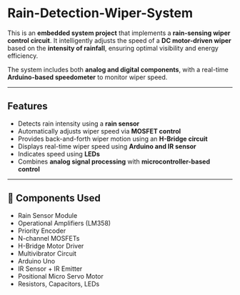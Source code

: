 # Rain-Detection-Wiper-System

This is an **embedded system project** that implements a **rain-sensing wiper control circuit**. It intelligently adjusts the speed of a **DC motor-driven wiper** based on the **intensity of rainfall**, ensuring optimal visibility and energy efficiency.

The system includes both **analog and digital components**, with a real-time **Arduino-based speedometer** to monitor wiper speed.

---

## Features

- Detects rain intensity using a **rain sensor**
- Automatically adjusts wiper speed via **MOSFET control**
- Provides back-and-forth wiper motion using an **H-Bridge circuit**
- Displays real-time wiper speed using **Arduino and IR sensor**
- Indicates speed using **LEDs**
- Combines **analog signal processing** with **microcontroller-based control**

---

## 🔧 Components Used

- Rain Sensor Module  
- Operational Amplifiers (LM358)  
- Priority Encoder  
- N-channel MOSFETs  
- H-Bridge Motor Driver  
- Multivibrator Circuit  
- Arduino Uno  
- IR Sensor + IR Emitter  
- Positional Micro Servo Motor  
- Resistors, Capacitors, LEDs  
